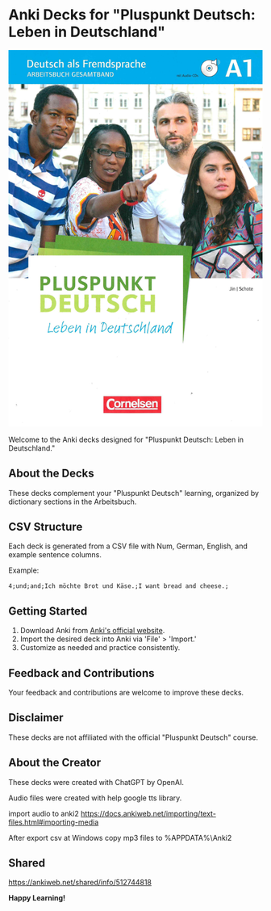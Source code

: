 # Anki Decks for "Pluspunkt Deutsch: Leben in Deutschland"

![Pluspunkt Logo](A1.png)

Welcome to the Anki decks designed for "Pluspunkt Deutsch: Leben in Deutschland."

## About the Decks

These decks complement your "Pluspunkt Deutsch" learning, organized by dictionary sections in the Arbeitsbuch.

## CSV Structure

Each deck is generated from a CSV file with Num, German, English, and example sentence columns.

Example:

    4;und;and;Ich möchte Brot und Käse.;I want bread and cheese.;  


## Getting Started

1. Download Anki from [Anki's official website](https://apps.ankiweb.net/).
2. Import the desired deck into Anki via 'File' > 'Import.'
3. Customize as needed and practice consistently.

## Feedback and Contributions

Your feedback and contributions are welcome to improve these decks.

## Disclaimer

These decks are not affiliated with the official "Pluspunkt Deutsch" course.

## About the Creator

These decks were created with ChatGPT by OpenAI.

Audio files were created with help google tts library.

import audio to anki2
https://docs.ankiweb.net/importing/text-files.html#importing-media

After export csv at Windows copy mp3 files to %APPDATA%\Anki2

## Shared 
https://ankiweb.net/shared/info/512744818

**Happy Learning!**

 
